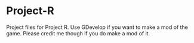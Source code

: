 # Project-R
Project files for Project R. Use GDevelop if you want to make a mod of the game. Please credit me though if you do make a mod of it.
